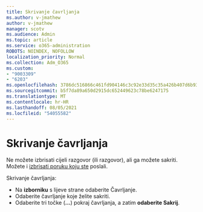```yaml
---
title: Skrivanje čavrljanja
ms.author: v-jmathew
author: v-jmathew
manager: scotv
ms.audience: Admin
ms.topic: article
ms.service: o365-administration
ROBOTS: NOINDEX, NOFOLLOW
localization_priority: Normal
ms.collection: Adm_O365
ms.custom:
- "9003309"
- "6203"
ms.openlocfilehash: 3786dc516866c461fd904146c3c92e33d35c35a426b407d6b93d97fd11446ce9
ms.sourcegitcommit: b5f7da89a650d2915dc652449623c78be6247175
ms.translationtype: MT
ms.contentlocale: hr-HR
ms.lasthandoff: 08/05/2021
ms.locfileid: "54055582"
---
```

# <a name="hide-a-chat"></a>Skrivanje čavrljanja

Ne možete izbrisati cijeli razgovor (ili razgovor), ali ga možete sakriti. Možete i [izbrisati poruku koju ste](https://support.office.com/client/delete-a-message-you-have-sent-67bd76a5-04e7-46ea-9ef0-5800865cb8f3) poslali.

Skrivanje čavrljanja:

- Na **izborniku** s lijeve strane odaberite Čavrljanje.
- Odaberite čavrljanje koje želite sakriti.
- Odaberite tri točke (**...**) pokraj čavrljanja, a zatim **odaberite Sakrij**.
